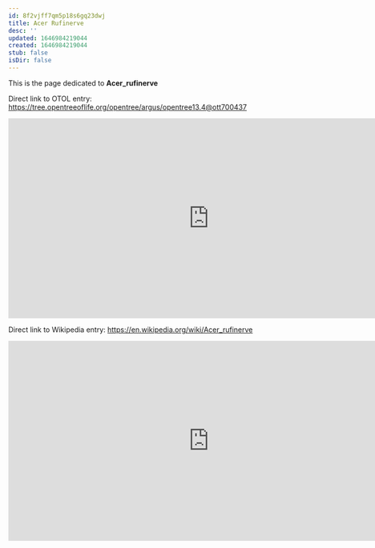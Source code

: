 ```yaml
---
id: 8f2vjff7qm5p18s6gq23dwj
title: Acer Rufinerve
desc: ''
updated: 1646984219044
created: 1646984219044
stub: false
isDir: false
---
```

This is the page dedicated to **Acer_rufinerve**


Direct link to OTOL entry: https://tree.opentreeoflife.org/opentree/argus/opentree13.4@ott700437



<html>
    <body>
    <iframe src="https://tree.opentreeoflife.org/opentree/argus/opentree13.4@ott700437"
    width="800" height="400" frameborder="0" allowfullscreen> </iframe>
    </body>
</html>
    


Direct link to Wikipedia entry: https://en.wikipedia.org/wiki/Acer_rufinerve



<html>
    <body>
    <iframe src="https://en.wikipedia.org/wiki/Acer_rufinerve"
    width="800" height="400" frameborder="0" allowfullscreen> </iframe>
    </body>
</html>
    
